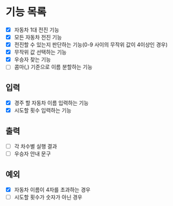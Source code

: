 # 기능 목록
- [x] 자동차 1대 전진 기능
- [x] 모든 자동차 전진 기능
- [x] 전진할 수 있는지 판단하는 기능(0-9 사이의 무작위 값이 4이상인 경우)
- [x] 무작위 값 선택하는 기능
- [x] 우승자 찾는 기능
- [ ] 콤마(,) 기준으로 이름 분할하는 기능

## 입력
- [x] 경주 할 자동차 이름 입력하는 기능
- [x] 시도할 횟수 입력하는 기능

## 출력
- [ ] 각 차수별 실행 결과
- [ ] 우승자 안내 문구

## 예외
- [x] 자동차 이름이 4자를 초과하는 경우
- [ ] 시도할 횟수가 숫자가 아닌 경우
